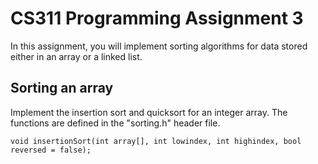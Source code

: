 # CS311 Programming Assignment 3

In this assignment, you will implement sorting algorithms for data stored either in an array or a linked list.

## Sorting an array
Implement the insertion sort and quicksort for an integer array. The functions are defined in the "sorting.h" header file.
```
void insertionSort(int array[], int lowindex, int highindex, bool reversed = false);
```